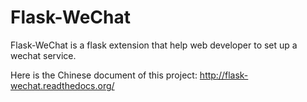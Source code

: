 # Flask-WeChat

Flask-WeChat is a flask extension that help web developer to set up a wechat service.

Here is the Chinese document of this project: http://flask-wechat.readthedocs.org/